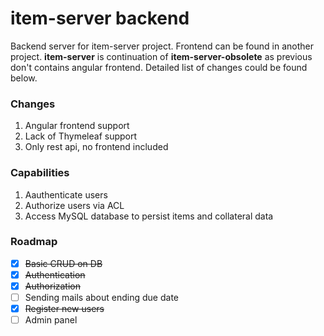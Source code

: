 # item-server backend

Backend server for item-server project. Frontend can be found in another project.
**item-server** is continuation of **item-server-obsolete** as previous don't contains angular frontend. Detailed list of changes could be found below.

### Changes
1. Angular frontend support
2. Lack of Thymeleaf support
3. Only rest api, no frontend included

### Capabilities
1. Aauthenticate users
2. Authorize users via ACL
3. Access MySQL database to persist items and collateral data

### Roadmap
- [x] ~~Basic CRUD on DB~~ 
- [x] ~~Authentication~~
- [x] ~~Authorization~~
- [ ] Sending mails about ending due date
- [x] ~~Register new users~~
- [ ] Admin panel

